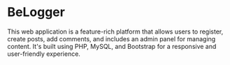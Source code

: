 # BeLogger
This web application is a feature-rich platform that allows users to register, create posts, add comments, and includes an admin panel for managing content. It's built using PHP, MySQL, and Bootstrap for a responsive and user-friendly experience.
